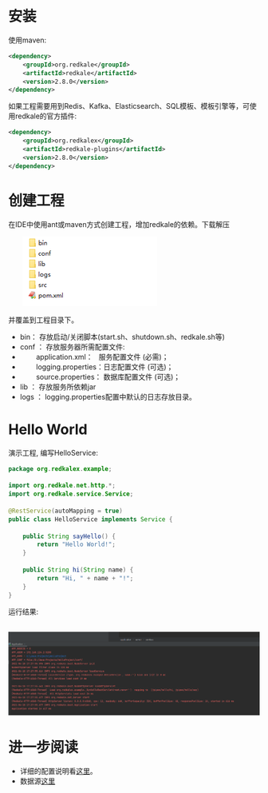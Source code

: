 
# 安装
使用maven:
```xml
<dependency>
    <groupId>org.redkale</groupId>
    <artifactId>redkale</artifactId>
    <version>2.8.0</version>
</dependency>
```
如果工程需要用到Redis、Kafka、Elasticsearch、SQL模板、模板引擎等，可使用redkale的官方插件:
```xml
<dependency>
    <groupId>org.redkalex</groupId>
    <artifactId>redkale-plugins</artifactId>
    <version>2.8.0</version>
</dependency>
```

# 创建工程
在IDE中使用ant或maven方式创建工程，增加redkale的依赖。下载解压

&emsp;&emsp;![home](images/home-dir.png)

并覆盖到工程目录下。
* bin： 存放启动/关闭脚本(start.sh、shutdown.sh、redkale.sh等)
* conf ： 存放服务器所需配置文件: 
* &emsp;&emsp;  application.xml： &nbsp;&nbsp;服务配置文件 (必需)； 
* &emsp;&emsp;  logging.properties：日志配置文件 (可选)； 
* &emsp;&emsp;  source.properties： 数据库配置文件 (可选)； 
* lib ： 存放服务所依赖jar 
* logs ： logging.properties配置中默认的日志存放目录。 


# Hello World

演示工程, 编写HelloService:
```java
package org.redkalex.example;

import org.redkale.net.http.*;
import org.redkale.service.Service;

@RestService(autoMapping = true)
public class HelloService implements Service {

    public String sayHello() {
        return "Hello World!";
    }

    public String hi(String name) {
        return "Hi, " + name + "!";
    }
}
```
运行结果:

&emsp;&emsp;![console](images/hello-console.png)

# 进一步阅读
* 详细的配置说明看[这里](config.md)。
* 数据源[这里](source.md)
